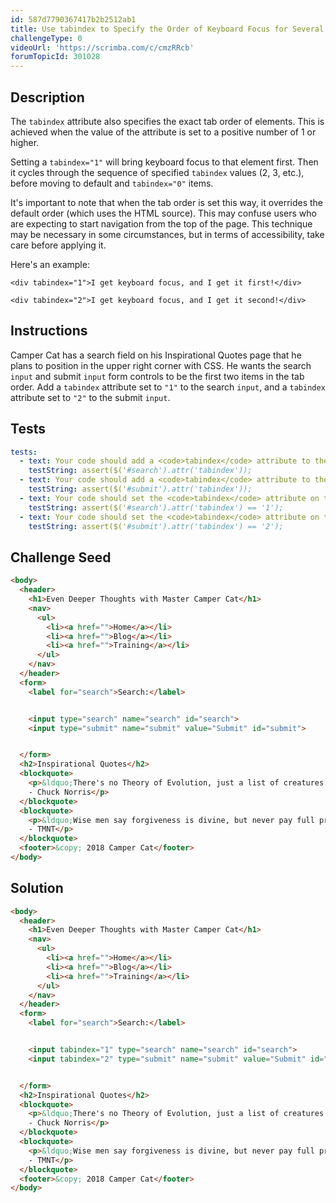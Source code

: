 ```yaml
---
id: 587d7790367417b2b2512ab1
title: Use tabindex to Specify the Order of Keyboard Focus for Several Elements
challengeType: 0
videoUrl: 'https://scrimba.com/c/cmzRRcb'
forumTopicId: 301028
---
```


## Description

<section id='description'>

The `tabindex` attribute also specifies the exact tab order of elements. This is achieved when the value of the attribute is set to a positive number of 1 or higher.

Setting a `tabindex="1"` will bring keyboard focus to that element first. Then it cycles through the sequence of specified `tabindex` values (2, 3, etc.), before moving to default and `tabindex="0"` items.

It's important to note that when the tab order is set this way, it overrides the default order (which uses the HTML source). This may confuse users who are expecting to start navigation from the top of the page. This technique may be necessary in some circumstances, but in terms of accessibility, take care before applying it.

Here's an example:

`<div tabindex="1">I get keyboard focus, and I get it first!</div>`

`<div tabindex="2">I get keyboard focus, and I get it second!</div>`

</section>

## Instructions

<section id='instructions'>

Camper Cat has a search field on his Inspirational Quotes page that he plans to position in the upper right corner with CSS. He wants the search `input` and submit `input` form controls to be the first two items in the tab order. Add a `tabindex` attribute set to `"1"` to the search `input`, and a `tabindex` attribute set to `"2"` to the submit `input`.

</section>

## Tests

<section id='tests'>

```yml
tests:
  - text: Your code should add a <code>tabindex</code> attribute to the search <code>input</code> tag.
    testString: assert($('#search').attr('tabindex'));
  - text: Your code should add a <code>tabindex</code> attribute to the submit <code>input</code> tag.
    testString: assert($('#submit').attr('tabindex'));
  - text: Your code should set the <code>tabindex</code> attribute on the search <code>input</code> tag to a value of 1.
    testString: assert($('#search').attr('tabindex') == '1');
  - text: Your code should set the <code>tabindex</code> attribute on the submit <code>input</code> tag to a value of 2.
    testString: assert($('#submit').attr('tabindex') == '2');

```

</section>

## Challenge Seed

<section id='challengeSeed'>

<div id='html-seed'>

```html
<body>
  <header>
    <h1>Even Deeper Thoughts with Master Camper Cat</h1>
    <nav>
      <ul>
        <li><a href="">Home</a></li>
        <li><a href="">Blog</a></li>
        <li><a href="">Training</a></li>
      </ul>
    </nav>
  </header>
  <form>
    <label for="search">Search:</label>


    <input type="search" name="search" id="search">
    <input type="submit" name="submit" value="Submit" id="submit">


  </form>
  <h2>Inspirational Quotes</h2>
  <blockquote>
    <p>&ldquo;There's no Theory of Evolution, just a list of creatures I've allowed to live.&rdquo;<br>
    - Chuck Norris</p>
  </blockquote>
  <blockquote>
    <p>&ldquo;Wise men say forgiveness is divine, but never pay full price for late pizza.&rdquo;<br>
    - TMNT</p>
  </blockquote>
  <footer>&copy; 2018 Camper Cat</footer>
</body>
```

</div>

</section>

## Solution

<section id='solution'>

```html
<body>
  <header>
    <h1>Even Deeper Thoughts with Master Camper Cat</h1>
    <nav>
      <ul>
        <li><a href="">Home</a></li>
        <li><a href="">Blog</a></li>
        <li><a href="">Training</a></li>
      </ul>
    </nav>
  </header>
  <form>
    <label for="search">Search:</label>


    <input tabindex="1" type="search" name="search" id="search">
    <input tabindex="2" type="submit" name="submit" value="Submit" id="submit">


  </form>
  <h2>Inspirational Quotes</h2>
  <blockquote>
    <p>&ldquo;There's no Theory of Evolution, just a list of creatures I've allowed to live.&rdquo;<br>
    - Chuck Norris</p>
  </blockquote>
  <blockquote>
    <p>&ldquo;Wise men say forgiveness is divine, but never pay full price for late pizza.&rdquo;<br>
    - TMNT</p>
  </blockquote>
  <footer>&copy; 2018 Camper Cat</footer>
</body>
```

</section>
